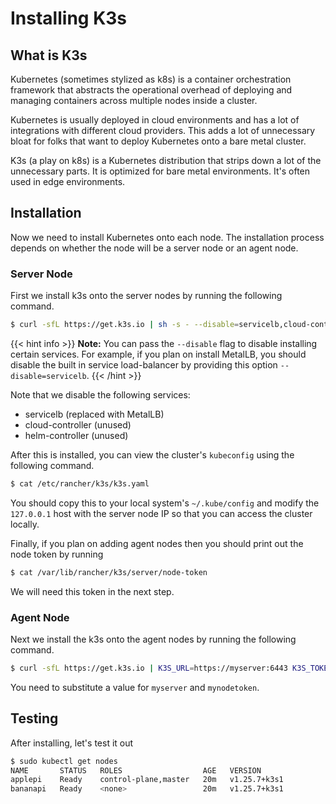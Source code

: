 # Installing K3s

## What is K3s
Kubernetes (sometimes stylized as k8s) is a container orchestration framework
that abstracts the operational overhead of deploying and managing containers
across multiple nodes inside a cluster.

Kubernetes is usually deployed in cloud environments and has a lot of
integrations with different cloud providers. This adds a lot of unnecessary
bloat for folks that want to deploy Kubernetes onto a bare metal cluster.

K3s (a play on k8s) is a Kubernetes distribution that strips down a lot of the
unnecessary parts. It is optimized for bare metal environments. It's often used
in edge environments.

## Installation
Now we need to install Kubernetes onto each node. The installation process
depends on whether the node will be a server node or an agent node.

### Server Node
First we install k3s onto the server nodes by running the following command.
```bash
$ curl -sfL https://get.k3s.io | sh -s - --disable=servicelb,cloud-controller,helm-controller
```

{{< hint info >}}
**Note:**
You can pass the `--disable` flag to disable installing certain services. For
example, if you plan on install MetalLB, you should disable the built in
service load-balancer by providing this option `--disable=servicelb`.
{{< /hint >}}

Note that we disable the following services:
  - servicelb (replaced with MetalLB)
  - cloud-controller (unused)
  - helm-controller (unused)

After this is installed, you can view the cluster's `kubeconfig` using the following command.

```bash
$ cat /etc/rancher/k3s/k3s.yaml
```

You should copy this to your local system's `~/.kube/config` and modify the
`127.0.0.1` host with the server node IP so that you can access the cluster
locally.

Finally, if you plan on adding agent nodes then you should print out the node
token by running
```bash
$ cat /var/lib/rancher/k3s/server/node-token
```
We will need this token in the next step.

### Agent Node
Next we install the k3s onto the agent nodes by running the following command.
```bash
$ curl -sfL https://get.k3s.io | K3S_URL=https://myserver:6443 K3S_TOKEN=mynodetoken sh -
```
You need to substitute a value for `myserver` and `mynodetoken`.

## Testing
After installing, let's test it out
```bash
$ sudo kubectl get nodes
NAME       STATUS   ROLES                  AGE   VERSION
applepi    Ready    control-plane,master   20m   v1.25.7+k3s1
bananapi   Ready    <none>                 20m   v1.25.7+k3s1
```
